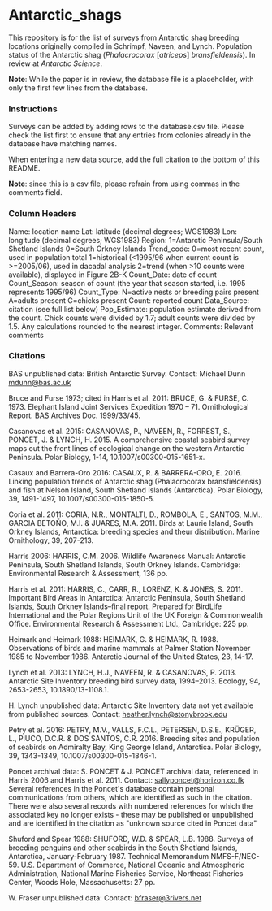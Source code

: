 # Antarctic_shags
This repository is for the list of surveys from Antarctic shag breeding locations originally compiled in Schrimpf, Naveen, and Lynch. Population status of the Antarctic shag (*Phalacrocorax* [*atriceps*] *bransfieldensis*). In review at *Antarctic Science*.

**Note**: While the paper is in review, the database file is a placeholder, with only the first few lines from the database.


### Instructions
Surveys can be added by adding rows to the database.csv file. Please check the list first to ensure that any entries from colonies already in the database have matching names.

When entering a new data source, add the full citation to the bottom of this README.

**Note**: since this is a csv file, please refrain from using commas in the comments field.


### Column Headers

Name: location name
Lat: latitude (decimal degrees; WGS1983)
Lon: longitude (decimal degrees; WGS1983)
Region:
	1=Antarctic Peninsula/South Shetland Islands
	0=South Orkney Islands
Trend_code:
	0=most recent count, used in population total
	1=historical (<1995/96 when current count is >=2005/06), used in dacadal analysis
	2=trend (when >10 counts were available), displayed in Figure 2B-K
Count_Date: date of count
Count_Season: season of count (the year that season started, i.e. 1995 represents 1995/96)
Count_Type:
	N=active nests or breeding pairs present
	A=adults present
	C=chicks present
Count: reported count
Data_Source: citation (see full list below)
Pop_Estimate: population estimate derived from the count. Chick counts were divided by 1.7; adult counts were divided by 1.5. Any calculations rounded to the nearest integer.
Comments: Relevant comments



### Citations

BAS unpublished data:
British Antarctic Survey. Contact: Michael Dunn mdunn@bas.ac.uk

Bruce and Furse 1973; cited in Harris et al. 2011:
BRUCE, G. & FURSE, C. 1973. Elephant Island Joint Services Expedition 1970 – 71. Ornithological Report. BAS Archives Doc. 1999/33/45.

Casanovas et al. 2015:
CASANOVAS, P., NAVEEN, R., FORREST, S., PONCET, J. & LYNCH, H. 2015. A comprehensive coastal seabird survey maps out the front lines of ecological change on the western Antarctic Peninsula. Polar Biology, 1-14, 10.1007/s00300-015-1651-x.

Casaux and Barrera-Oro 2016:
CASAUX, R. & BARRERA-ORO, E. 2016. Linking population trends of Antarctic shag (Phalacrocorax bransfieldensis) and fish at Nelson Island, South Shetland Islands (Antarctica). Polar Biology, 39, 1491-1497, 10.1007/s00300-015-1850-5.

Coria et al. 2011:
CORIA, N.R., MONTALTI, D., ROMBOLA, E., SANTOS, M.M., GARCIA BETOÑO, M.I. & JUARES, M.A. 2011. Birds at Laurie Island, South Orkney Islands, Antarctica: breeding species and theur distribution. Marine Ornithology, 39, 207-213.

Harris 2006:
HARRIS, C.M. 2006. Wildlife Awareness Manual: Antarctic Peninsula, South Shetland Islands, South Orkney Islands. Cambridge: Environmental Research & Assessment, 136 pp.

Harris et al. 2011:
HARRIS, C., CARR, R., LORENZ, K. & JONES, S. 2011. Important Bird Areas in Antarctica: Antarctic Peninsula, South Shetland Islands, South Orkney Islands–final report. Prepared for BirdLife International and the Polar Regions Unit of the UK Foreign & Commonwealth Office. Environmental Research & Assessment Ltd.,  Cambridge: 225 pp.

Heimark and Heimark 1988:
HEIMARK, G. & HEIMARK, R. 1988. Observations of birds and marine mammals at Palmer Station November 1985 to November 1986. Antarctic Journal of the United States, 23, 14-17.

Lynch et al. 2013:
LYNCH, H.J., NAVEEN, R. & CASANOVAS, P. 2013. Antarctic Site Inventory breeding bird survey data, 1994–2013. Ecology, 94, 2653-2653, 10.1890/13-1108.1.

H. Lynch unpublished data:
Antarctic Site Inventory data not yet available from published sources. Contact: heather.lynch@stonybrook.edu

Petry et al. 2016:
PETRY, M.V., VALLS, F.C.L., PETERSEN, D.S.E., KRÜGER, L., PIUCO, D.C.R. & DOS SANTOS, C.R. 2016. Breeding sites and population of seabirds on Admiralty Bay, King George Island, Antarctica. Polar Biology, 39, 1343-1349, 10.1007/s00300-015-1846-1.

Poncet archival data:
S. PONCET & J. PONCET archival data, referenced in Harris 2006 and Harris et al. 2011. Contact: sallyponcet@horizon.co.fk
Several references in the Poncet's database contain personal communications from others, which are identified as such in the citation. There were also several records with numbered references for which the associated key no longer exists - these may be published or unpublished and are identified in the citation as "unknown source cited in Poncet data"

Shuford and Spear 1988:
SHUFORD, W.D. & SPEAR, L.B. 1988. Surveys of breeding penguins and other seabirds in the South Shetland Islands, Antarctica, January-February 1987. Technical Memorandum NMFS-F/NEC-59. U.S. Department of Commerce, National Oceanic and Atmospheric Administration, National Marine Fisheries Service, Northeast Fisheries Center,  Woods Hole, Massachusetts: 27 pp.

W. Fraser unpublished data:
Contact: bfraser@3rivers.net
